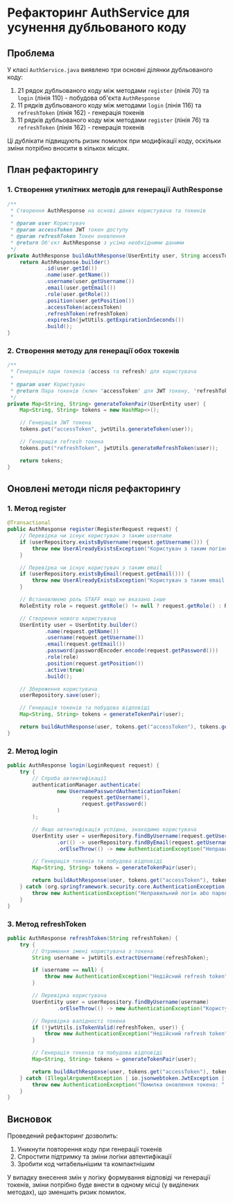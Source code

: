 # Рефакторинг AuthService для усунення дубльованого коду

## Проблема

У класі `AuthService.java` виявлено три основні ділянки дубльованого коду:

1. 21 рядок дубльованого коду між методами `register` (лінія 70) та `login` (лінія 110) - побудова об'єкта `AuthResponse`
2. 11 рядків дубльованого коду між методами `login` (лінія 116) та `refreshToken` (лінія 162) - генерація токенів
3. 11 рядків дубльованого коду між методами `register` (лінія 76) та `refreshToken` (лінія 162) - генерація токенів

Ці дублікати підвищують ризик помилок при модифікації коду, оскільки зміни потрібно вносити в кількох місцях.

## План рефакторингу

### 1. Створення утилітних методів для генерації AuthResponse

```java
/**
 * Створення AuthResponse на основі даних користувача та токенів
 *
 * @param user Користувач
 * @param accessToken JWT токен доступу
 * @param refreshToken Токен оновлення
 * @return Об'єкт AuthResponse з усіма необхідними даними
 */
private AuthResponse buildAuthResponse(UserEntity user, String accessToken, String refreshToken) {
    return AuthResponse.builder()
            .id(user.getId())
            .name(user.getName())
            .username(user.getUsername())
            .email(user.getEmail())
            .role(user.getRole())
            .position(user.getPosition())
            .accessToken(accessToken)
            .refreshToken(refreshToken)
            .expiresIn(jwtUtils.getExpirationInSeconds())
            .build();
}
```

### 2. Створення методу для генерації обох токенів

```java
/**
 * Генерація пари токенів (access та refresh) для користувача
 *
 * @param user Користувач
 * @return Пара токенів (ключ "accessToken" для JWT токену, "refreshToken" для refresh токену)
 */
private Map<String, String> generateTokenPair(UserEntity user) {
    Map<String, String> tokens = new HashMap<>();

    // Генерація JWT токена
    tokens.put("accessToken", jwtUtils.generateToken(user));

    // Генерація refresh токена
    tokens.put("refreshToken", jwtUtils.generateRefreshToken(user));

    return tokens;
}
```

## Оновлені методи після рефакторингу

### 1. Метод register

```java
@Transactional
public AuthResponse register(RegisterRequest request) {
    // Перевірка чи існує користувач з таким username
    if (userRepository.existsByUsername(request.getUsername())) {
        throw new UserAlreadyExistsException("Користувач з таким логіном вже існує");
    }

    // Перевірка чи існує користувач з таким email
    if (userRepository.existsByEmail(request.getEmail())) {
        throw new UserAlreadyExistsException("Користувач з таким email вже існує");
    }

    // Встановлюємо роль STAFF якщо не вказано інше
    RoleEntity role = request.getRole() != null ? request.getRole() : RoleEntity.STAFF;

    // Створення нового користувача
    UserEntity user = UserEntity.builder()
            .name(request.getName())
            .username(request.getUsername())
            .email(request.getEmail())
            .password(passwordEncoder.encode(request.getPassword()))
            .role(role)
            .position(request.getPosition())
            .active(true)
            .build();

    // Збереження користувача
    userRepository.save(user);

    // Генерація токенів та побудова відповіді
    Map<String, String> tokens = generateTokenPair(user);

    return buildAuthResponse(user, tokens.get("accessToken"), tokens.get("refreshToken"));
}
```

### 2. Метод login

```java
public AuthResponse login(LoginRequest request) {
    try {
        // Спроба автентифікації
        authenticationManager.authenticate(
                new UsernamePasswordAuthenticationToken(
                        request.getUsername(),
                        request.getPassword()
                )
        );

        // Якщо автентифікація успішна, знаходимо користувача
        UserEntity user = userRepository.findByUsername(request.getUsername())
                .or(() -> userRepository.findByEmail(request.getUsername()))
                .orElseThrow(() -> new AuthenticationException("Неправильний логін або пароль"));

        // Генерація токенів та побудова відповіді
        Map<String, String> tokens = generateTokenPair(user);

        return buildAuthResponse(user, tokens.get("accessToken"), tokens.get("refreshToken"));
    } catch (org.springframework.security.core.AuthenticationException e) {
        throw new AuthenticationException("Неправильний логін або пароль");
    }
}
```

### 3. Метод refreshToken

```java
public AuthResponse refreshToken(String refreshToken) {
    try {
        // Отримання імені користувача з токена
        String username = jwtUtils.extractUsername(refreshToken);

        if (username == null) {
            throw new AuthenticationException("Недійсний refresh token");
        }

        // Перевірка користувача
        UserEntity user = userRepository.findByUsername(username)
                .orElseThrow(() -> new AuthenticationException("Користувача не знайдено"));

        // Перевірка валідності токена
        if (!jwtUtils.isTokenValid(refreshToken, user)) {
            throw new AuthenticationException("Недійсний refresh token");
        }

        // Генерація токенів та побудова відповіді
        Map<String, String> tokens = generateTokenPair(user);

        return buildAuthResponse(user, tokens.get("accessToken"), tokens.get("refreshToken"));
    } catch (IllegalArgumentException | io.jsonwebtoken.JwtException | NullPointerException e) {
        throw new AuthenticationException("Помилка оновлення токена: " + e.getMessage());
    }
}
```

## Висновок

Проведений рефакторинг дозволить:

1. Уникнути повторення коду при генерації токенів
2. Спростити підтримку та зміни логіки автентифікації
3. Зробити код читабельнішим та компактнішим

У випадку внесення змін у логіку формування відповіді чи генерації токенів, зміни потрібно буде внести в одному місці (у виділених методах), що зменшить ризик помилок.
